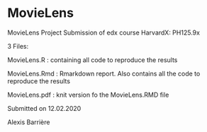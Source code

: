 # MovieLens

MovieLens Project Submission of edx course HarvardX: PH125.9x

3 Files:

MovieLens.R : containing all code to reproduce the results

MovieLens.Rmd : Rmarkdown report. Also contains all the code to reproduce the results

MovieLens.pdf : knit version fo the MovieLens.RMD file

Submitted on 12.02.2020

Alexis Barrière
